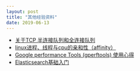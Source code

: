 ```yaml
---
layout: post
title: "其他经验资料"
date: 2019-06-13
---
```





* [关于TCP 半连接队列和全连接队列](http://jm.taobao.org/2017/05/25/525-1/)
* [linux进程、线程与cpu的亲和性（affinity）](https://www.cnblogs.com/wenqiang/p/6049978.html)
* [Google performance Tools (gperftools) 使用心得](https://www.cnblogs.com/persistentsnail/p/3294843.html)
* [Elasticsearch基础入门](https://www.cnblogs.com/jajian/p/9976900.html)



